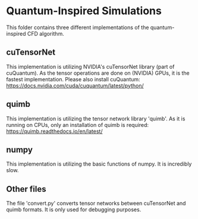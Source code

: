 # Quantum-Inspired Simulations
This folder contains three different implementations of the quantum-inspired CFD algorithm.

## cuTensorNet
This implementation is utilizing NVIDIA's cuTensorNet library (part of cuQuantum).
As the tensor operations are done on (NVIDIA) GPUs, it is the fastest implementation.
Please also install cuQuantum: https://docs.nvidia.com/cuda/cuquantum/latest/python/

## quimb
This implementation is utilizing the tensor network library 'quimb'.
As it is running on CPUs, only an installation of quimb is required: https://quimb.readthedocs.io/en/latest/

## numpy
This implementation is utilizing the basic functions of numpy.
It is incredibly slow.

## Other files
The file 'convert.py' converts tensor networks between cuTensorNet and quimb formats.
It is only used for debugging purposes.
